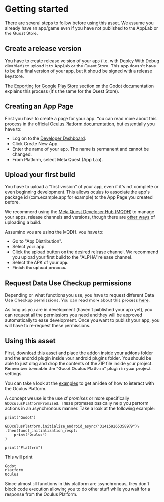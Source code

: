 # Getting started
There are several steps to follow before using this asset. We assume you already have an app/game even if you have not published to the AppLab or the Quest Store.

## Create a release version
You have to create release version of your app (i.e. with Deploy With Debug disabled) to upload it to AppLab or the Quest Store. This app doesn't have to be the final version of your app, but it should be signed with a release keystore.

The [Exporting for Google Play Store](https://docs.godotengine.org/en/stable/tutorials/export/exporting_for_android.html#exporting-for-google-play-store) section on the Godot documentation explains this process (it's the same for the Quest Store).

## Creating an App Page
First you have to create a page for your app. You can read more about this process in the official [Oculus Platform documentation](https://developer.oculus.com/resources/publish-create-app/), but essentially you have to:

- Log on to the [Developer Dashboard](https://developer.oculus.com/manage/).
- Click Create New App.
- Enter the name of your app. The name is permanent and cannot be changed.
- From Platform, select Meta Quest (App Lab).

## Upload your first build
You have to upload a "first version" of your app, even if it's not complete or even beginning development. This allows oculus to associate the app's package id (com.example.app for example) to the App Page you created before.

We recommend using the [Meta Quest Developer Hub (MQDH)](https://developer.oculus.com/meta-quest-developer-hub/) to manage your apps, release channels and versions, though there are [other ways](https://developer.oculus.com/resources/publish-uploading-mobile/#upload-meta-quest-builds) of uploading a build.

Assuming you are using the MQDH, you have to:

- Go to "App Distribution".
- Select your app.
- Click the upload button on the desired release channel. We recommend you upload your first build to the "ALPHA" release channel.
- Select the APK of your app.
- Finish the upload process.

## Request Data Use Checkup permissions
Depending on what functions you use, you have to request different Data Use Checkup permissions. You can read more about this process [here](https://developer.oculus.com/resources/publish-data-use/).

As long as you are in development (haven't published your app yet), you can request all the permissions you need and they will be approved automatically to ease development. Once you want to publish your app, you will have to re-request these permissions.

## Using this asset
First, [download this asset](/godot_oculus_platform/download/) and place the addon inside your addons folder and the android plugin inside your android plugins folder. You should be able to just drag and drop the contents of the ZIP file inside your project. Remember to enable the "Godot Oculus Platform" plugin in your project settings.

You can take a look at the [examples](/godot_oculus_platform/examples/) to get an idea of how to interact with the Oculus Platform.

A concept we use is the use of *promises* or more specifically `GDOculusPlatformPromise`s. These promises basically help you perform actions in an asynchronous manner. Take a look at the following example:

``` gdscript linenums="1"
print("Godot")

GDOculusPlatform.initialize_android_async("314159265358979")\
.then(func(_initialization_resp):
    print("Oculus")
)

print("Platform")
```
This will print:

```
Godot
Platform
Oculus
```

Since almost all functions in this platform are asynchronous, they don't block code execution allowing you to do other stuff while you wait for a response from the Oculus Platform.